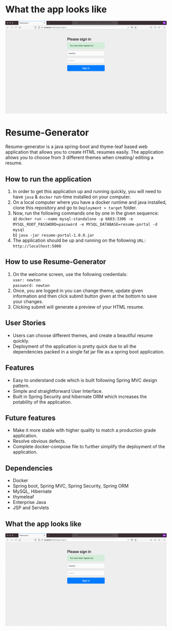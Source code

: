 # What the app looks like

![screenshot1](https://github.com/ShakilAhmedSk/resume-generator/blob/main/screenshots/resume-generator.gif)

# Resume-Generator

 Resume-generator is a java spring-boot and thyme-leaf based web application that allows you to create HTML resumes easily. The application allows you to choose from 3 different themes when creating/ editing a resume. 

## How to run the application

1. In order to get this application up and running quickly, you will need to have `java` & `docker` run-time installed on your computer. 
2. On a local computer where you have a docker runtime and java installed, clone this repository and go to `Deployment > target` folder. 
3. Now, run the following commands one by one in the given sequence:<br />
   a) `docker run --name mysql-standalone -p 6603:3306 -e MYSQL_ROOT_PASSWORD=password -e MYSQL_DATABASE=resume-portal -d mysql`<br />
   b) `java -jar resume-portal-1.0.0.jar`<br />
4. The application should be up and running on the following `URL: http://localhost:5000`


 ## How to use Resume-Generator

1. On the welcome screen, use the following credentials:<br />
    `user: newton`<br />
    `password: newton`<br />
2. Once, you are logged in you can change theme, update given information and then click submit button given at the bottom to save your changes.      
3. Clicking submit will generate a preview of your HTML resume.  

 ## User Stories

- Users can choose different themes, and create a beautiful resume quickly. 
- Deployment of the application is pretty quick due to all the dependencies packed in a single fat jar file as a spring boot application.  

 ## Features

 - Easy to understand code which is built following Spring MVC design pattern.
 - Simple and straightforward User Interface. 
 - Built in Spring Security and hibernate ORM which increases the potability of the application. 

 ## Future features

 - Make it more stable with higher quality to match a production grade application. 
 - Resolve obvious defects. 
 - Complete docker-compose file to further simplify the deployment of the application. 

 ## Dependencies 

 - Docker
 - Spring boot, Spring MVC, Spring Security, Spring ORM
 - MySQL, Hibernate
 - thymeleaf
 - Enterprise Java
 - JSP and Servlets

## What the app looks like

![screenshot1](https://raw.githubusercontent.com/Damans227/Resume-Generator/main/screenshots/resume-generator.gif)

